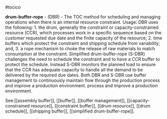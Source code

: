 #tocico

<b>drum-buffer-rope</b> - (DBR) - The TOC method for scheduling and managing operations when there is an internal resource constraint. 
Usage: DBR uses the following: 1. the drum, generally the constraint or capacity-constrained resource (CCR), which processes work in a specific sequence based on the customer requested due date and the finite capacity of the resource; 2. time buffers which protect the constraint and shipping schedule from variability; and, 3. a rope mechanism to choke the release of raw materials to match consumption at the constraint. Simplified drum-buffer-rope (S-DBR) challenges the need to schedule the constraint and to have a CCR buffer to protect the schedule.  Instead S-DBR monitors the planned load to ensure that the CCR has adequate capacity to handle all the demand to be delivered by the required due dates.  Both DBR and S-DBR use buffer management to continuously maintain flow through the production process and improve a production environment. process and improve a production environment. 



See:[[assembly buffer]], [[buffer]], [[buffer management]], [[capacity-constrained resource]], [[constraint buffer]], [[drum resource]], [[drum schedule]], [[shipping buffer]], [[simplified drum-buffer-rope]].
